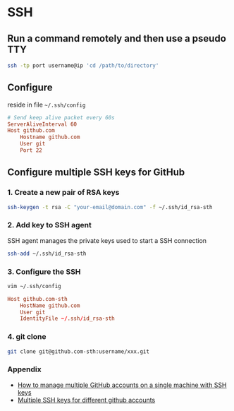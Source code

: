 # SSH

## Run a command remotely and then use a pseudo TTY

```bash
ssh -tp port username@ip 'cd /path/to/directory'
```

## Configure

reside in file `~/.ssh/config`

```conf
# Send keep alive packet every 60s
ServerAliveInterval 60
Host github.com
    Hostname github.com
    User git
    Port 22
```

## Configure multiple SSH keys for GitHub

### 1. Create a new pair of RSA keys

```bash
ssh-keygen -t rsa -C "your-email@domain.com" -f ~/.ssh/id_rsa-sth
```

### 2. Add key to SSH agent

SSH agent manages the private keys used to start a SSH connection

```bash
ssh-add ~/.ssh/id_rsa-sth
```

### 3. Configure the SSH

```bash
vim ~/.ssh/config
```

```conf
Host github.com-sth
    HostName github.com
    User git
    IdentityFile ~/.ssh/id_rsa-sth
```

### 4. git clone

```bash
git clone git@github.com-sth:username/xxx.git
```

### Appendix

- [How to manage multiple GitHub accounts on a single machine with SSH keys](https://medium.freecodecamp.org/manage-multiple-github-accounts-the-ssh-way-2dadc30ccaca)
- [Multiple SSH keys for different github accounts](https://gist.github.com/jexchan/2351996)